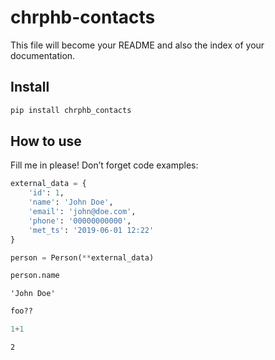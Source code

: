 # chrphb-contacts

<!-- WARNING: THIS FILE WAS AUTOGENERATED! DO NOT EDIT! -->

This file will become your README and also the index of your
documentation.

## Install

``` sh
pip install chrphb_contacts
```

## How to use

Fill me in please! Don’t forget code examples:

``` python
external_data = {
    'id': 1,
    'name': 'John Doe',
    'email': 'john@doe.com',
    'phone': '00000000000',
    'met_ts': '2019-06-01 12:22'
}

person = Person(**external_data)

person.name
```

    'John Doe'

``` python
foo??
```

``` python
1+1
```

    2
